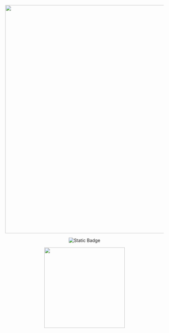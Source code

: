 <p align="center">
      <img src="https://i.ibb.co/VgqLdNG/lr-logo.png" width="726">
</p>

<p align="center">
   <img alt="Static Badge" src="https://img.shields.io/badge/Linux-BASH-blue?label=Asm&labelColor=%231303fc&color=%23ffffff">
</p>


<p align= "center">
  <img src="https://i.ibb.co/L82fWj9/noback-inprogress.gif" width=256>
</p>

